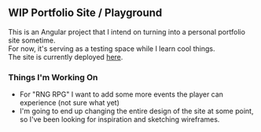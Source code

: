 ## WIP Portfolio Site / Playground  

This is an Angular project that I intend on turning into a personal portfolio site sometime.  
For now, it's serving as a testing space while I learn cool things.  
The site is currently deployed [here](https://katsinskyd.github.io/portfolio).  

### Things I'm Working On  

- For "RNG RPG" I want to add some more events the player can experience (not sure what yet)    
- I'm going to end up changing the entire design of the site at some point, so I've been looking for inspiration and sketching wireframes.  
